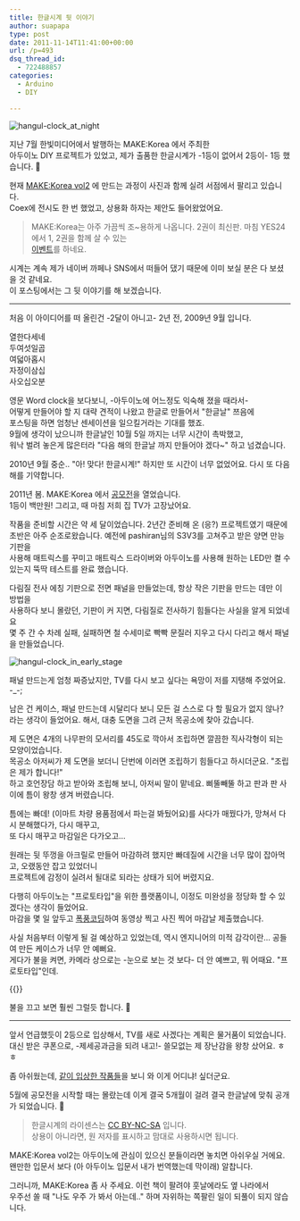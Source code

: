 ```yaml
---
title: 한글시계 뒷 이야기
author: suapapa
type: post
date: 2011-11-14T11:41:00+00:00
url: /p=493
dsq_thread_id:
  - 722488857
categories:
  - Arduino
  - DIY

---
```

![hangul-clock_at_night](https://asset.homin.dev/blog/2011/10/hangul_clock_at_night.webp)

지난 7월 한빛미디어에서 발행하는 MAKE:Korea 에서 주최한  
아두이노 DIY 프로젝트가 있었고, 제가 출품한 한글시계가 -1등이 없어서 2등이- 1등 했습니다. 🙂

현재 [MAKE:Korea vol2](http://www.hanb.co.kr/book/look.html?isbn=978-89-7914-841-1) 에 만드는 과정이 사진과 함께 실려 서점에서 팔리고 있습니다.  
Coex에 전시도 한 번 했었고, 상용화 하자는 제안도 들어왔었어요.

> MAKE:Korea는 아주 가끔씩 조~용하게 나옵니다. 2권이 최신판. 마침 YES24에서 1, 2권을 함께 살 수 있는  
> [이벤트](http://www.yes24.com/Event/01_Book/2011/OT1102Make.aspx?CategoryNumber=001)를 하네요.

시계는 계속 제가 네이버 까페나 SNS에서 떠들어 댔기 때문에 이미 보실 분은 다 보셨을 것 같네요.  
이 포스팅에서는 그 뒷 이야기를 해 보겠습니다.  


  
---

처음 이 아이디어를 떠 올린건 -2달이 아니고- 2년 전, 2009년 9월 입니다.

열한다세네  
두여섯일곱  
여덟아홉시  
자정이삼십  
사오십오분

영문 Word clock을 보다보니, -아두이노에 어느정도 익숙해 졌을 때라서-  
어떻게 만들어야 할 지 대략 견적이 나왔고 한글로 만들어서 "한글날" 쯔음에  
포스팅을 하면 엄청난 센세이션을 일으킬거라는 기대를 했죠.  
9월에 생각이 났으니까 한글날인 10월 5일 까지는 너무 시간이 촉박했고,  
워낙 벌려 놓은게 많은터라 "다음 해의 한글날 까지 만들어야 겠다~" 하고 넘겼습니다.

2010년 9월 중순.. "아! 맞다! 한글시계!" 하지만 또 시간이 너무 없었어요. 다시 또 다음 해를 기약합니다. 

2011년 봄. MAKE:Korea 에서 [공모전](http://www.make.co.kr/?p=344)을 열었습니다.  
1등이 백만원! 그리고, 때 마침 저희 집 TV가 고장났어요.

작품을 준비할 시간은 약 세 달이었습니다. 2년간 준비해 온 (응?) 프로젝트였기 때문에  
초반은 아주 순조로왔습니다. 예전에 pashiran님의 S3V3를 고쳐주고 받은 양면 만능기판을  
사용해 매트릭스를 꾸미고 매트릭스 드라이버와 아두이노를 사용해 원하는 LED만 켤 수  
있는지 뚝딱 테스트를 완료 했습니다.

다림질 전사 에칭 기판으로 전면 패널을 만들었는데, 항상 작은 기판을 만드는 데만 이 방법을  
사용하다 보니 몰랐던, 기판이 커 지면, 다림질로 전사하기 힘들다는 사실을 알게 되었네요  
몇 주 간 수 차례 실패, 실패하면 철 수세미로 빡빡 문질러 지우고 다시 다리고 해서 패널을 만들었습니다.

![hangul-clock_in_early_stage](https://asset.homin.dev/blog/2011/11/HangulClock_in_early_stage.webp)

패널 만드는게 엄청 짜증났지만, TV를 다시 보고 싶다는 욕망이 저를 지탱해 주었어요. -_-;

남은 건 케이스, 패널 만드는데 시달리다 보니 모든 걸 스스로 다 할 필요가 없지 않나?  
라는 생각이 들었어요. 해서, 대충 도면을 그려 근처 목공소에 찾아 갔습니다.

제 도면은 4개의 나무판의 모서리를 45도로 깍아서 조립하면 깔끔한 직사각형이 되는 모양이었습니다.  
목공소 아저씨가 제 도면을 보더니 단번에 이러면 조립하기 힘들다고 하시더군요. "조립은 제가 합니다!"  
하고 호언장담 하고 받아와 조립해 보니, 아저씨 말이 맡네요. 삐뚤빼뚤 하고 판과 판 사이에 틈이 왕창 생겨 버렸습니다.

틈에는 빠데! (이마트 차량 용품점에서 파는걸 봐뒀어요)를 사다가 매꿨다가, 망쳐서 다시 분해했다가, 다시 매꾸고,  
또 다시 매꾸고 마감일은 다가오고&#8230;

원래는 뒷 뚜껑을 아크릴로 만들어 마감하려 했지만 빠데질에 시간을 너무 많이 잡아먹고, 오랬동안 잡고 있었더니  
프로젝트에 감정이 실려서 될대로 되라는 상태가 되어 버렸지요.

다행히 아두이노는 "프로토타입"을 위한 플랫폼이니, 이정도 미완성을 정당화 할 수 있겠다는 생각이 들었어요.  
마감을 몇 일 앞두고 [폭풍코딩](https://github.com/suapapa/HangulClock)하여 동영상 찍고 사진 찍어 마감날 제출했습니다.

사실 처음부터 이렇게 될 걸 예상하고 있었는데, 역시 엔지니어의 미적 감각이란&#8230; 공들여 만든 케이스가 너무 안 예뻐요.  
게다가 불을 켜면, 카메라 상으로는 -눈으로 보는 것 보다- 더 안 예쁘고, 뭐 어때요. "프로토타입"인데.

{{<youtube Y5HIMbGajp0>}}

불을 끄고 보면 훨씬 그럴듯 합니다. 🙂

---

앞서 언급했듯이 2등으로 입상해서, TV를 새로 사겠다는 계획은 물거품이 되었습니다.  
대신 받은 쿠폰으로, -제세공과금을 되려 내고!- 쓸모없는 제 장난감을 왕창 샀어요. ㅎㅎ

좀 아쉬웠는데, [같이 입상한 작품들](http://www.make.co.kr/?p=520)을 보니 와 이게 어디냐! 싶더군요.

5월에 공모전을 시작할 때는 몰랐는데 이게 결국 5개월이 걸려 결국 한글날에 맞춰 공개가 되었습니다. 🙂

> 한글시계의 라이센스는 [CC BY-NC-SA](http://creativecommons.org/licenses/by-nc-sa/2.0/deed.ko) 입니다.  
> 상용이 아니라면, 원 저자를 표시하고 맘대로 사용하시면 됩니다.

MAKE:Korea vol2는 아두이노에 관심이 있으신 분들이라면 놓치면 아쉬우실 거에요.  
왠만한 입문서 보다 (아 아두이노 입문서 내가 번역했는데 막이래) 알찹니다.

그러니까, MAKE:Korea 좀 사 주세요. 이런 책이 팔려야 훗날에라도 옆 나라에서  
우주선 쏠 때 "나도 우주 가 봐서 아는데.." 하며 자위하는 쪽팔린 일이 되풀이 되지 않습니다.